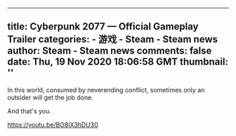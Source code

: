 
---
title: Cyberpunk 2077 — Official Gameplay Trailer
categories: 
    - 游戏
    - Steam - Steam news
author: Steam - Steam news
comments: false
date: Thu, 19 Nov 2020 18:06:58 GMT
thumbnail: ''
---

<div>   
In this world, consumed by neverending conflict, sometimes only an outsider will get the job done.

And that's you.

https://youtu.be/BO8lX3hDU30  
</div>
            